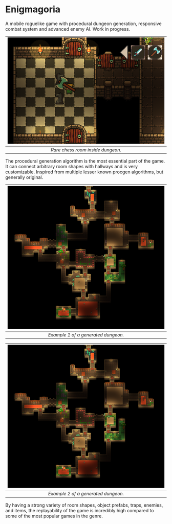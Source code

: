 # Enigmagoria
A mobile roguelike game with procedural dungeon generation, responsive combat system and advanced enemy AI. Work in progress.

| <img src="img/dungeon01.png" width="500"> |
|:--:|
| *Rare chess room inside dungeon.* |

The procedural generation algorithm is the most essential part of the game. It can connect arbitrary room shapes with hallways and is very customizable. Inspired from multiple lesser known procgen algorithms, but generally original.

| <img src="img/dungeon02.png" width="800"> |
|:--:|
| *Example 1 of a generated dungeon.* |

| <img src="img/dungeon02.png" width="800"> |
|:--:|
| *Example 2 of a generated dungeon.* |

By having a strong variety of room shapes, object prefabs, traps, enemies, and items, the replayability of the game is incredibly high compared to some of the most popular games in the genre.

